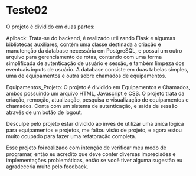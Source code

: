 # Teste02

O projeto é dividido em duas partes:

Apiback: Trata-se do backend, é realizado utilizando Flask e algumas bibliotecas auxiliares, contém uma classe destinada a criação e manutenção da database necessária 
em PostgreSQL, e possui um outro arquivo para gerenciamento de rotas, contando com uma forma simplificada de autenticação de usuário e sessão, e também limpeza dos 
eventuais inputs de usuário. A database consiste em duas tabelas simples, uma de equipamentos e outra sobre chamados de equipamentos.

Equipamentos_Projeto: O projeto é dividido em Equipamentos e Chamados, ambos possuindo um arquivo HTML, Javascript e CSS. O projeto trata da criação, remoção, 
atualização, pesquisa e visualização de equipamentos e chamados. Conta com um sistema de autenticação, e saída de sessão através de um botão de logout.

Desculpe pelo projeto estar dividido ao invés de utilizar uma única lógica para equipamentos e projetos, me faltou visão de projeto, e agora estou muito ocupado para fazer uma refatoração completa. 

Esse projeto foi realizado com intenção de verificar meu modo de programar, então eu acredito que deve conter diversas imprecisões e implementações problemáticas, então 
se você tiver alguma sugestão eu agradeceria muito pelo feedback.
